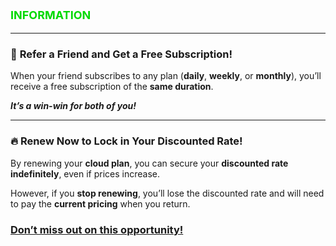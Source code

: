 <p style="font-size: 18px; color: #01d901;"><strong>INFORMATION</strong></p>

---

### 💎 **Refer a Friend and Get a Free Subscription!**
When your friend subscribes to any plan (**daily**, **weekly**, or **monthly**), you’ll receive a free subscription of the **same duration**.  

**_It’s a win-win for both of you!_**

---

### 🔥 **Renew Now to Lock in Your Discounted Rate!**
By renewing your **cloud plan**, you can secure your **discounted rate indefinitely**, even if prices increase.  

However, if you **stop renewing**, you’ll lose the discounted rate and will need to pay the **current pricing** when you return.  

### <u>Don’t miss out on this opportunity!</u>
